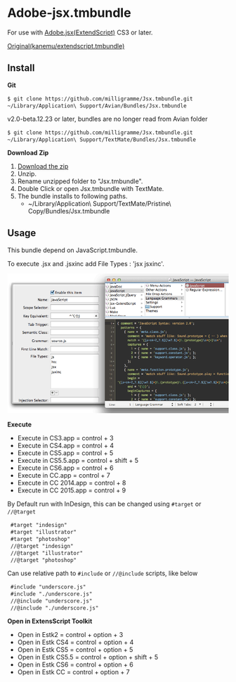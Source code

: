 # Adobe-jsx.tmbundle

For use with [Adobe.jsx(ExtendScript)](http://www.adobe.com/devnet/scripting.html) CS3 or later.

[Original(kanemu/extendscript.tmbundle)](https://github.com/kanemu/extendscript.tmbundle)

## Install

**Git**

    $ git clone https://github.com/milligramme/Jsx.tmbundle.git ~/Library/Application\ Support/Avian/Bundles/Jsx.tmbundle
    
v2.0-beta.12.23 or later, bundles are no longer read from Avian folder
    
    $ git clone https://github.com/milligramme/Jsx.tmbundle.git ~/Library/Application\ Support/TextMate/Bundles/Jsx.tmbundle

**Download Zip**

1. [Download the zip](https://github.com/milligramme/Jsx.tmbundle/zipball/master)
1. Unzip.
1. Rename unzipped folder to "Jsx.tmbundle".
1. Double Click or open Jsx.tmbundle with TextMate.
1. The bundle installs to following paths.
    * ~/Library/Application\ Support/TextMate/Pristine\ Copy/Bundles/Jsx.tmbundle

## Usage

This bundle depend on JavaScript.tmbundle.

To execute .jsx and .jsxinc add File Types : 'jsx jsxinc'.

![Js File Type](img/js_file_type.png)

**Execute**

* Execute in CS3.app      = control + 3
* Execute in CS4.app      = control + 4
* Execute in CS5.app      = control + 5
* Execute in CS5.5.app    = control + shift + 5
* Execute in CS6.app      = control + 6
* Execute in CC.app       = control + 7
* Execute in CC 2014.app  = control + 8
* Execute in CC 2015.app  = control + 9

By Default run with InDesign, this can be changed using `#target` or `//@target`

     #target "indesign"
     #target "illustrator"
     #target "photoshop"
     //@target "indesign"
     //@target "illustrator"
     //@target "photoshop"
     
Can use relative path to `#include` or `//@include` scripts, like below
     
     #include "underscore.js"
     #include "./underscore.js"
     //@include "underscore.js"
     //@include "./underscore.js"
     
**Open in ExtensScript Toolkit**

* Open in Estk2      = control + option + 3
* Open in Estk CS4   = control + option + 4
* Open in Estk CS5   = control + option + 5
* Open in Estk CS5.5 = control + option + shift + 5
* Open in Estk CS6   = control + option + 6
* Open in Estk CC    = control + option + 7

